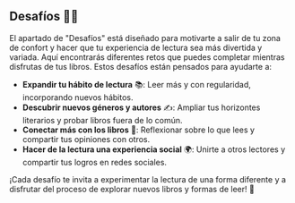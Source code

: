 ## Desafíos 📖✨

El apartado de "Desafíos" está diseñado para motivarte a salir de tu zona de confort y hacer que tu experiencia de lectura sea más divertida y variada. Aquí encontrarás diferentes retos que puedes completar mientras disfrutas de tus libros. Estos desafíos están pensados para ayudarte a:

- **Expandir tu hábito de lectura** 📚: Leer más y con regularidad, incorporando nuevos hábitos.
- **Descubrir nuevos géneros y autores** ✍️: Ampliar tus horizontes literarios y probar libros fuera de lo común.
- **Conectar más con los libros** 💬: Reflexionar sobre lo que lees y compartir tus opiniones con otros.
- **Hacer de la lectura una experiencia social** 🌍: Unirte a otros lectores y compartir tus logros en redes sociales.

¡Cada desafío te invita a experimentar la lectura de una forma diferente y a disfrutar del proceso de explorar nuevos libros y formas de leer! 💫
